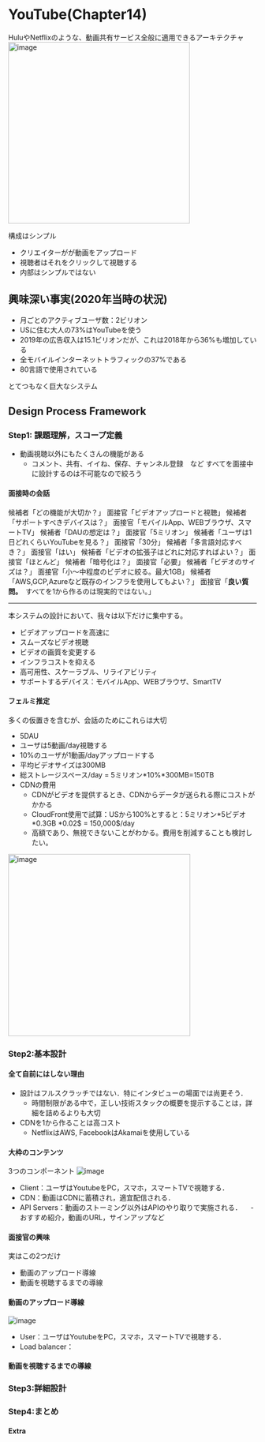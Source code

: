 # YouTube(Chapter14)
HuluやNetflixのような、動画共有サービス全般に適用できるアーキテクチャ
<img width="368" alt="image" src="https://github.com/melonoidz/system_design_note/assets/27326835/78b15053-cb92-4b10-9bd3-426d3ae0311c">

構成はシンプル
- クリエイターがが動画をアップロード
- 視聴者はそれをクリックして視聴する
- 内部はシンプルではない

## 興味深い事実(2020年当時の状況)
- 月ごとのアクティブユーザ数：2ビリオン
- USに住む大人の73%はYouTubeを使う
- 2019年の広告収入は15.1ビリオンだが、これは2018年から36%も増加している
- 全モバイルインターネットトラフィックの37%である
- 80言語で使用されている

とてつもなく巨大なシステム  

## Design Process Framework
### Step1: 課題理解，スコープ定義

- 動画視聴以外にもたくさんの機能がある
  - コメント、共有、イイね、保存、チャンネル登録　など
すべてを面接中に設計するのは不可能なので絞ろう

#### 面接時の会話
候補者「どの機能が大切か？」
面接官「ビデオアップロードと視聴」
候補者「サポートすべきデバイスは？」
面接官「モバイルApp、WEBブラウザ、スマートTV」
候補者「DAUの想定は？」
面接官「5ミリオン」
候補者「ユーザは1日どれくらいYouTubeを見る？」
面接官「30分」
候補者「多言語対応すべき？」
面接官「はい」
候補者「ビデオの拡張子はどれに対応すればよい？」
面接官「ほとんど」
候補者「暗号化は？」
面接官「必要」
候補者「ビデオのサイズは？」
面接官「小～中程度のビデオに絞る。最大1GB」
候補者「AWS,GCP,Azureなど既存のインフラを使用してもよい？」
面接官「**良い質問。**　すべてを1から作るのは現実的ではない。」

----

本システムの設計において、我々は以下だけに集中する。

- ビデオアップロードを高速に
- スムーズなビデオ視聴
- ビデオの画質を変更する
- インフラコストを抑える
- 高可用性、スケーラブル、リライアビリティ
- サポートするデバイス：モバイルApp、WEBブラウザ、SmartTV

#### フェルミ推定
多くの仮置きを含むが、会話のためにこれらは大切

- 5DAU
- ユーザは5動画/day視聴する
- 10%のユーザが1動画/dayアップロードする
- 平均ビデオサイズは300MB
- 総ストレージスペース/day = 5ミリオン*10%*300MB=150TB
- CDNの費用
  - CDNがビデオを提供するとき、CDNからデータが送られる際にコストがかかる
  - CloudFront使用で試算：USから100%とすると：5ミリオン*5ビデオ *0.3GB *0.02$ = 150,000$/day
  - 高額であり、無視できないことがわかる。費用を削減することも検討したい。
 
<img width="369" alt="image" src="https://github.com/melonoidz/system_design_note/assets/27326835/2fdbf06b-e84d-4d60-a164-02db523362f5">


### Step2:基本設計
#### 全て自前にはしない理由
- 設計はフルスクラッチではない．特にインタビューの場面では尚更そう．
  - 時間制限がある中で，正しい技術スタックの概要を提示することは，詳細を詰めるよりも大切
- CDNを1から作ることは高コスト
  - NetflixはAWS, FacebookはAkamaiを使用している

#### 大枠のコンテンツ
3つのコンポーネント
![image](https://github.com/melonoidz/system_design_note/assets/27326835/0cce8d20-e786-4054-9a7d-f84849922af0)

- Client：ユーザはYoutubeをPC，スマホ，スマートTVで視聴する．
- CDN：動画はCDNに蓄積され，適宜配信される．
- API Servers：動画のストーミング以外はAPIのやり取りで実施される．
　- おすすめ紹介，動画のURL，サインアップなど

#### 面接官の興味
実はこの2つだけ
- 動画のアップロード導線
- 動画を視聴するまでの導線

#### 動画のアップロード導線
![image](https://github.com/melonoidz/system_design_note/assets/27326835/5cb50eda-4378-42d4-b2a5-383992502366)

- User：ユーザはYoutubeをPC，スマホ，スマートTVで視聴する．
- Load balancer：

#### 動画を視聴するまでの導線



### Step3:詳細設計
### Step4:まとめ
#### Extra
